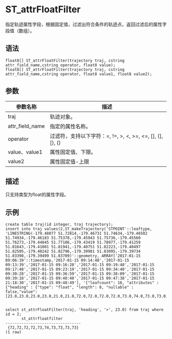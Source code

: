 # ST\_attrFloatFilter

指定轨迹属性字段，根据固定值，过滤出符合条件的轨迹点，返回过滤后的属性字段值（数组）。

## 语法

```
float8[] ST_attrFloatFilter(trajectory traj, cstring attr_field_name,cstring operator, float8 value);
float8[] ST_attrFloatFilter(trajectory traj, cstring attr_field_name,cstring operator, float8 value1, float8 value2);
```

## 参数

|参数名称|描述|
|----|--|
|traj|轨迹对象。|
|attr\_field\_name|指定的属性名称。|
|operator|过滤符，支持以下字符：=, !=, \>, <, \>=, <=, \[\], \(\], \[\), \(\) |
|value、value1|属性固定值、下限。|
|value2|属性固定值-上限|

## 描述

只支持类型为float的属性字段。

## 示例

```
create table traj(id integer, traj trajectory);
insert into traj values(2,ST_makeTrajectory('STPOINT'::leaftype, 'LINESTRING(-179.48077 51.72814,-179.46731 51.74634,-179.46502 51.74934,-179.46183 51.75378,-179.45943 51.75736,-179.45560 51.76273,-179.44845 51.77186,-179.43419 51.78977,-179.41259 51.81643,-179.41001 51.81941,-179.40751 51.82223,-179.40497 51.82505,-179.40242 51.82796,-179.39981 51.83095,-179.39734 51.83398,-179.39499 51.83709)'::geometry, ARRAY['2017-01-15 09:06:39'::timestamp,'2017-01-15 09:14:48','2017-01-15 09:13:39','2017-01-15 09:16:28','2017-01-15 09:19:48','2017-01-15 09:17:48','2017-01-15 09:23:19','2017-01-15 09:34:40','2017-01-15 09:30:28','2017-01-15 09:36:59','2017-01-15 09:38:09','2017-01-15 09:39:18','2017-01-15 09:40:40','2017-01-15 09:47:38','2017-01-15 21:18:30','2017-01-15 09:48:49'], '{"leafcount": 16, "attributes" : {"heading" : {"type": "float", "length": 8, "nullable" : false,"value":[23.0,23.0,23.0,23.0,21.0,21.0,72.0,72.0,72.0,72.0,73.0,74.0,73.0,73.0,73.0,73.0]}}}'));


select st_attrFloatFilter(traj, 'heading', '>', 23.0) from traj where id = 2;
       st_attrfloatfilter        
---------------------------------
 {72,72,72,72,73,74,73,73,73,73}
(1 row)
```

